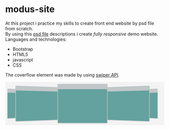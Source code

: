 # modus-site

<p>At this project i practice my skills to create front end website by psd file from scratch.<br>
By using this <a href='https://github.com/romanserk/modus-site/blob/master/modus.psd' target="_blank">psd file</a> descriptions i create <i>fully responsive</i> demo website.<br>
Languages and technologies:<p>
<ul>
  <li>Bootstrap</li>
  <li>HTML5</li>
  <li>javascript</li>
  <li>CSS</li>
</ul>

The coverflow element was made by using <a href="http://idangero.us/swiper/api/" target="_blank"> swiper API</a>.<br>

![Alt text](https://github.com/romanserk/modus-site/blob/master/images/coverflow-image.png?raw=true "swiper")


